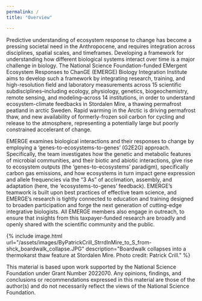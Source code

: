 ```yaml
---
permalink: /
title: "Overview"

---
```


Predictive understanding of ecosystem response to change has become a pressing societal need in the Anthropocene, and requires integration across disciplines, spatial scales, and timeframes. Developing a framework for understanding how different biological systems interact over time is a major challenge in biology. The National Science Foundation-funded EMergent Ecosystem Responses to ChanGE (EMERGE) Biology Integration Institute aims to develop such a framework by integrating research, training, and high-resolution field and laboratory measurements across 15 scientific subdisciplines–including ecology, physiology, genetics, biogeochemistry, remote sensing, and modeling–across 14 institutions, in order to understand ecosystem-climate feedbacks in Stordalen Mire, a thawing permafrost peatland in arctic Sweden. Rapid warming in the Arctic is driving permafrost thaw, and new availability of formerly-frozen soil carbon for cycling and release to the atmosphere, representing a potentially large but poorly constrained accelerant of change.

EMERGE examines biological interactions and their responses to change by employing a ‘genes-to-ecosystems-to-genes’ (G2E2G) approach. Specifically, the team investigates how the genetic and metabolic features of microbial communities, and their biotic and abiotic interactions, give rise to ecosystem outputs (the ‘genes-to-ecosystems’ paradigm), specifically carbon gas emissions, and how ecosystems in turn impact gene expression and allele frequencies via the “3 As” of acclimation, assembly, and adaptation (here, the ‘ecosystems-to-genes’ feedback). EMERGE’s teamwork is built upon best practices of effective team science, and EMERGE’s research is tightly connected to education and training designed to broaden participation and forge the next generation of cutting-edge integrative biologists. All EMERGE members also engage in outreach, to ensure that insights from this taxpayer-funded research are broadly and openly shared with the scientific community and the public.

{% include image.html url="/assets/images/ByPatrickCrill_StrrdlnMire_to_S_from-shck_boardwalk_collapse.JPG"
description="Boardwalk collapses into a thermokarst thaw feature at Stordalen Mire. Photo credit: Patrick Crill." %}

This material is based upon work supported by the National Science Foundation under Grant Number 2022070. Any opinions, findings, and conclusions or recommendations expressed in this material are those of the author(s) and do not necessarily reflect the views of the National Science Foundation.
